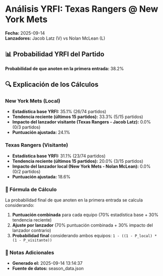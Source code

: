 # Análisis YRFI: Texas Rangers @ New York Mets

**Fecha:** 2025-09-14  
**Lanzadores:** Jacob Latz (V) vs Nolan McLean (L)

## 📊 Probabilidad YRFI del Partido

**Probabilidad de que anoten en la primera entrada:** 38.2%

## 🔍 Explicación de los Cálculos

### New York Mets (Local)
- **Estadística base YRFI:** 35.1% (26/74 partidos)
- **Tendencia reciente (últimos 15 partidos):** 33.3% (5/15 partidos)
- **Impacto del lanzador visitante (Texas Rangers - Jacob Latz):** 0.0% (0/3 partidos)
- **Puntuación ajustada:** 24.1%

### Texas Rangers (Visitante)
- **Estadística base YRFI:** 31.1% (23/74 partidos)
- **Tendencia reciente (últimos 15 partidos):** 20.0% (3/15 partidos)
- **Impacto del lanzador local (New York Mets - Nolan McLean):** 0.0% (0/2 partidos)
- **Puntuación ajustada:** 18.6%

### 📝 Fórmula de Cálculo

La probabilidad final de que anoten en la primera entrada se calcula considerando:
1. **Puntuación combinada** para cada equipo (70% estadística base + 30% tendencia reciente)
2. **Ajuste por lanzador** (70% puntuación combinada + 30% impacto del lanzador contrario)
3. **Probabilidad final** considerando ambos equipos: `1 - ((1 - P_local) * (1 - P_visitante))`

### 📌 Notas Adicionales

- **Generado el:** 2025-09-14 13:14:37
- **Fuente de datos:** season_data.json
